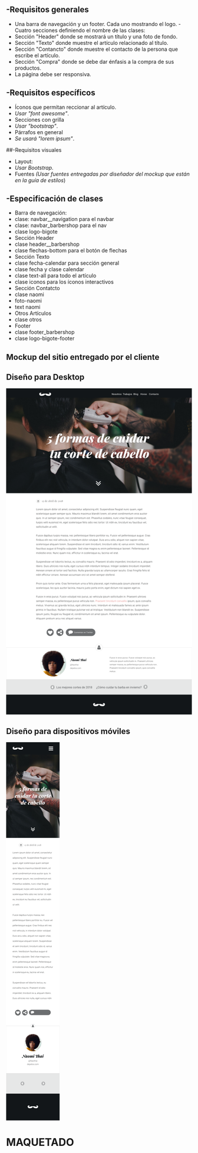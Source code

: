 
## -Requisitos generales
 - Una barra de navegación y un footer. Cada uno mostrando el logo.  - Cuatro secciones definiendo el nombre de las clases:
  - Sección "Header" donde se mostrará un título y una foto de fondo.
  - Sección "Texto" donde muestre el artículo relacionado al título.
  - Sección "Contancto" donde muestre el contacto de la persona que escribe el artículo.
  - Sección "Compra" donde se debe dar énfasis a la compra de sus productos.
  - La página debe ser responsiva.

## -Requisitos específicos
- Íconos que permitan reccionar al artículo.
 - *Usar "font awesome"*.
- Secciones con grilla
 - *Usar "bootstrap"*.
- Párrafos en general
 - *Se usará "lorem ipsum"*. 
 
##-Requisitos visuales

- Layout:
 - *Usar Bootstrap*.
- Fuentes *(Usar fuentes entregadas por diseñador del mockup que están en la guía de estilos*)
 
## -Especificación de clases

- Barra de navegación:
 - clase: navbar__navigation para el navbar
 - clase: navbar_barbershop para el nav
 - clase logo-bigote
- Sección Header 
 - clase header__barbershop
 - clase flechas-bottom para el botón de flechas
- Sección Texto
 - clase fecha-calendar para sección general
 - clase fecha y clase calendar
 - clase text-all para todo el artículo
 - clase iconos para los íconos interactivos
- Sección Contatcto
 - clase naomi
 - foto-naomi
 - text naomi
- Otros Artículos
 - clase otros
- Footer
 - clase footer_barbershop
 - clase logo-bigote-footer

## Mockup del sitio entregado por el cliente



## Diseño para Desktop

![](assets/mockup/barbershop-desktop.png)




## Diseño para dispositivos móviles

![](assets/mockup/barbershop-mobile.png)

# MAQUETADO
